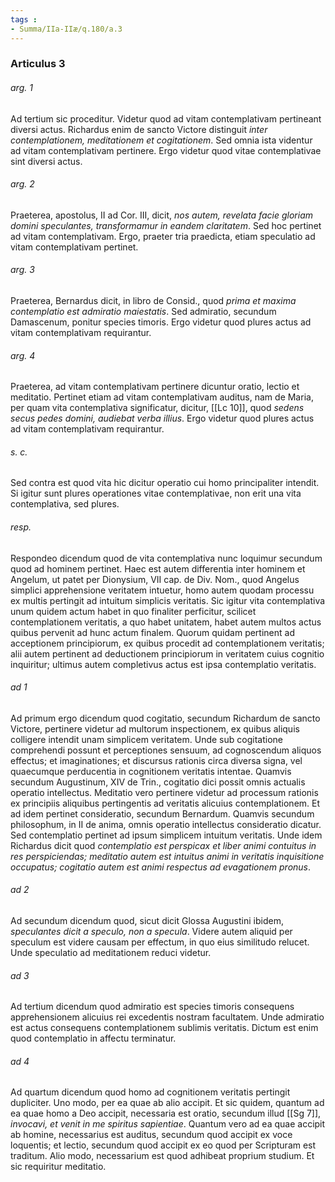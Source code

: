 ```yaml
---
tags : 
- Summa/IIa-IIæ/q.180/a.3
---
```


### Articulus 3

###### arg. 1
Ad tertium sic proceditur. Videtur quod ad vitam contemplativam pertineant diversi actus. Richardus enim de sancto Victore distinguit *inter contemplationem, meditationem et cogitationem*. Sed omnia ista videntur ad vitam contemplativam pertinere. Ergo videtur quod vitae contemplativae sint diversi actus.

###### arg. 2
Praeterea, apostolus, II ad Cor. III, dicit, *nos autem, revelata facie gloriam domini speculantes, transformamur in eandem claritatem*. Sed hoc pertinet ad vitam contemplativam. Ergo, praeter tria praedicta, etiam speculatio ad vitam contemplativam pertinet.

###### arg. 3
Praeterea, Bernardus dicit, in libro de Consid., quod *prima et maxima contemplatio est admiratio maiestatis*. Sed admiratio, secundum Damascenum, ponitur species timoris. Ergo videtur quod plures actus ad vitam contemplativam requirantur.

###### arg. 4
Praeterea, ad vitam contemplativam pertinere dicuntur oratio, lectio et meditatio. Pertinet etiam ad vitam contemplativam auditus, nam de Maria, per quam vita contemplativa significatur, dicitur, [[Lc 10]], quod *sedens secus pedes domini, audiebat verba illius*. Ergo videtur quod plures actus ad vitam contemplativam requirantur.

###### s. c.
Sed contra est quod vita hic dicitur operatio cui homo principaliter intendit. Si igitur sunt plures operationes vitae contemplativae, non erit una vita contemplativa, sed plures.

###### resp.
Respondeo dicendum quod de vita contemplativa nunc loquimur secundum quod ad hominem pertinet. Haec est autem differentia inter hominem et Angelum, ut patet per Dionysium, VII cap. de Div. Nom., quod Angelus simplici apprehensione veritatem intuetur, homo autem quodam processu ex multis pertingit ad intuitum simplicis veritatis. Sic igitur vita contemplativa unum quidem actum habet in quo finaliter perficitur, scilicet contemplationem veritatis, a quo habet unitatem, habet autem multos actus quibus pervenit ad hunc actum finalem. Quorum quidam pertinent ad acceptionem principiorum, ex quibus procedit ad contemplationem veritatis; alii autem pertinent ad deductionem principiorum in veritatem cuius cognitio inquiritur; ultimus autem completivus actus est ipsa contemplatio veritatis.

###### ad 1
Ad primum ergo dicendum quod cogitatio, secundum Richardum de sancto Victore, pertinere videtur ad multorum inspectionem, ex quibus aliquis colligere intendit unam simplicem veritatem. Unde sub cogitatione comprehendi possunt et perceptiones sensuum, ad cognoscendum aliquos effectus; et imaginationes; et discursus rationis circa diversa signa, vel quaecumque perducentia in cognitionem veritatis intentae. Quamvis secundum Augustinum, XIV de Trin., cogitatio dici possit omnis actualis operatio intellectus. Meditatio vero pertinere videtur ad processum rationis ex principiis aliquibus pertingentis ad veritatis alicuius contemplationem. Et ad idem pertinet consideratio, secundum Bernardum. Quamvis secundum philosophum, in II de anima, omnis operatio intellectus consideratio dicatur. Sed contemplatio pertinet ad ipsum simplicem intuitum veritatis. Unde idem Richardus dicit quod *contemplatio est perspicax et liber animi contuitus in res perspiciendas; meditatio autem est intuitus animi in veritatis inquisitione occupatus; cogitatio autem est animi respectus ad evagationem pronus*.

###### ad 2
Ad secundum dicendum quod, sicut dicit Glossa Augustini ibidem, *speculantes dicit a speculo, non a specula*. Videre autem aliquid per speculum est videre causam per effectum, in quo eius similitudo relucet. Unde speculatio ad meditationem reduci videtur.

###### ad 3
Ad tertium dicendum quod admiratio est species timoris consequens apprehensionem alicuius rei excedentis nostram facultatem. Unde admiratio est actus consequens contemplationem sublimis veritatis. Dictum est enim quod contemplatio in affectu terminatur.

###### ad 4
Ad quartum dicendum quod homo ad cognitionem veritatis pertingit dupliciter. Uno modo, per ea quae ab alio accipit. Et sic quidem, quantum ad ea quae homo a Deo accipit, necessaria est oratio, secundum illud [[Sg 7]], *invocavi, et venit in me spiritus sapientiae*. Quantum vero ad ea quae accipit ab homine, necessarius est auditus, secundum quod accipit ex voce loquentis; et lectio, secundum quod accipit ex eo quod per Scripturam est traditum. Alio modo, necessarium est quod adhibeat proprium studium. Et sic requiritur meditatio.

